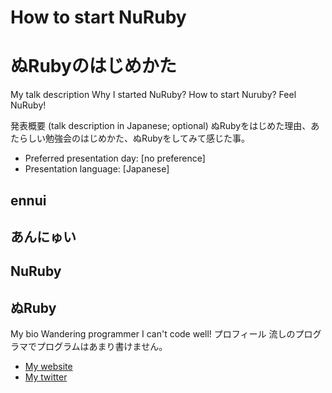 # How to start NuRuby
# ぬRubyのはじめかた

My talk description
Why I started NuRuby?
How to start Nuruby?
Feel NuRuby!

発表概要 (talk description in Japanese; optional)
ぬRubyをはじめた理由、あたらしい勉強会のはじめかた、ぬRubyをしてみて感じた事。

- Preferred presentation day: [no preference]
- Presentation language: [Japanese]

## ennui
## あんにゅい

## NuRuby
## ぬRuby

My bio
Wandering programmer
I can't code well!
プロフィール
流しのプログラマでプログラムはあまり書けません。

- [My website](http://ennui.6.ql.bz/)
- [My twitter](https://twitter.com/#!/PUPRL)
